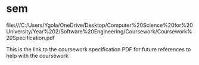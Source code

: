 # sem

file:///C:/Users/Ygola/OneDrive/Desktop/Computer%20Science%20for%20University/Year%202/Software%20Engineering/Coursework/Coursework%20Specification.pdf

This is the link to the coursework specification PDF for future references to help with the coursework 
